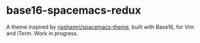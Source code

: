 # base16-spacemacs-redux

A theme inspired by [nashamri/spacemacs-theme](https://github.com/nashamri/spacemacs-theme/), built with Base16, for Vim and iTerm. Work in progress.
